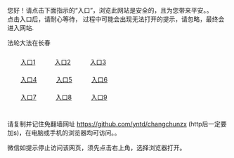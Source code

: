 您好！请点击下面指示的“入口”，浏览此网站是安全的，且为您带来平安。。 <br/>
点击入口后，请耐心等待， 过程中可能会出现无法打开的提示，请忽略，最终会进入网站. </br>

法轮大法在长春<br/>
<div style="padding:10px"><a style="margin:20px" target="_blank" href="https://d17cw5qkacfr1q.cloudfront.net/2Qpsp?kvcwoxbr" id="ccLink1" rel="nofollow">入口1</a> <a target="_blank" style="margin:20px" href="https://d1dbuew0nbaqv9.cloudfront.net/2Qpsp?fchmxyd" id="ccLink2" rel="nofollow">入口2</a> <a style="margin:20px" target="_blank" href="https://d3j39m9tcfc3jd.cloudfront.net/2Qpsp?lbolq" id="ccLink3" rel="nofollow">入口3</a></div>

<div style="padding:10px" ><a style="margin:20px" target="_blank" href="https://d17cw5qkacfr1q.cloudfront.net/2Qpsp?kvcwoxbr" id="ccLink4" rel="nofollow">入口4</a> <a style="margin:20px" href="https://d1dbuew0nbaqv9.cloudfront.net/2Qpsp?fchmxyd" target="_blank" id="ccLink5" rel="nofollow">入口5</a> <a style="margin:20px" href="https://d3j39m9tcfc3jd.cloudfront.net/2Qpsp?lbolq" target="_blank" id="ccLink6" rel="nofollow">入口6</a></div>

<div style="padding:10px"><a style="margin:20px" target="_blank" href="https://d17cw5qkacfr1q.cloudfront.net/2Qpsp?kvcwoxbr" id="ccLink7" rel="nofollow">入口7</a> <a style="margin:20px" href="https://d1dbuew0nbaqv9.cloudfront.net/2Qpsp?fchmxyd" target="_blank" id="ccLink8" rel="nofollow">入口8</a> <a style="margin:20px" target="_blank" href="https://d3j39m9tcfc3jd.cloudfront.net/2Qpsp?lbolq" id="ccLink9" rel="nofollow">入口9</a></div>

<br/>



请复制并记住免翻墙网址 https://github.com/yntd/changchunzx (http后一定要加s)，在电脑或手机的浏览器均可访问。。<br/>

微信如提示停止访问该网页，须先点击右上角，选择浏览器打开。
